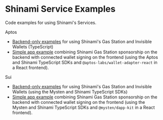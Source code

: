 # Shinami Service Examples
Code examples for using Shinami's Services.

Aptos
- [Backend-only examples](https://github.com/shinamicorp/shinami-examples/tree/main/aptos/typescript/backend_examples) for using Shinami's Gas Station and Invisible Wallets (TypeScript)
- [Simple app example](https://github.com/shinamicorp/shinami-examples/tree/main/aptos/typescript/wallet_adapter_react) combining Shinami Gas Station sponsorship on the backend with connected wallet signing on the frontend (using the Aptos and Shinami TypeScript SDKs and `@aptos-labs/wallet-adapter-react` in a React frontend).

Sui
- [Backend-only examples](https://github.com/shinamicorp/shinami-examples/tree/main/sui/typescript/backend_examples) for using Shinami's Gas Station and Invisible Wallets (using the Mysten and Shinami TypeScript SDKs)
- [Simple app example](https://github.com/shinamicorp/shinami-examples/tree/main/sui/typescript/dapp_kit_example) combining Shinami Gas Station sponsorship on the backend with connected wallet signing on the frontend (using the Mysten and Shinami TypeScript SDKs and `@mysten/dapp-kit` in a React frontend).
